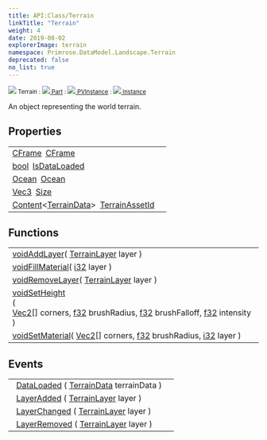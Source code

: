 ```yaml
---
title: API:Class/Terrain
linkTitle: "Terrain"
weight: 4
date: 2019-08-02
explorerImage: terrain
namespace: Primrose.DataModel.Landscape.Terrain
deprecated: false
no_list: true
---
```

<small class="inheritance">
<span class="" href="/docs/api-reference/Class/Terrain"><img src="/icons/silk/terrain.png"/>&nbsp;Terrain</span>&nbsp;:&nbsp;<a class="" href="/docs/api-reference/Class/Part"><img src="/icons/silk/brick.png"/>&nbsp;Part</a>&nbsp;:&nbsp;<a class="" href="/docs/api-reference/Class/PVInstance"><img src="/icons/silk/default.png"/>&nbsp;PVInstance</a>&nbsp;:&nbsp;<a class="" href="/docs/api-reference/Class/Instance"><img src="/icons/silk/default.png"/>&nbsp;Instance</a></small>
<p class="summary">

An object representing the world terrain.

</p>
 
## Properties
 
<table class="studiohide">
<tbody>
<tr class="function-row ">
<td style="vertical-align:top;white-space:normal;">
<div>
<a class="type" href="/docs/api-reference/DataType/CFrame">CFrame</a><span class="method-body" style="text-indent: -2em; padding-left: 0.5em"><a class="name" href="CFrame">CFrame</a></span></td>
<td style="vertical-align:top;white-space:normal;">
</td>
</tr>

<tr class="function-row ">
<td style="vertical-align:top;white-space:normal;">
<div>
<a class="type" href="/docs/api-reference/System/Primitives#boolean">bool</a><span class="method-body" style="text-indent: -2em; padding-left: 0.5em"><a class="name" href="IsDataLoaded">IsDataLoaded</a></span></td>
<td style="vertical-align:top;white-space:normal;">
</td>
</tr>

<tr class="function-row ">
<td style="vertical-align:top;white-space:normal;">
<div>
<a class="type" href="/docs/api-reference/Class/Ocean">Ocean</a><span class="method-body" style="text-indent: -2em; padding-left: 0.5em"><a class="name" href="Ocean">Ocean</a></span></td>
<td style="vertical-align:top;white-space:normal;">
</td>
</tr>

<tr class="function-row ">
<td style="vertical-align:top;white-space:normal;">
<div>
<a class="type" href="/docs/api-reference/DataType/Vec3">Vec3</a><span class="method-body" style="text-indent: -2em; padding-left: 0.5em"><a class="name" href="Size">Size</a></span></td>
<td style="vertical-align:top;white-space:normal;">
</td>
</tr>

<tr class="function-row ">
<td style="vertical-align:top;white-space:normal;">
<div>
<a class="type" href="/docs/api-reference/Misc/Content">Content</a><<a class="type" href="/docs/api-reference/Asset/TerrainData">TerrainData</a>><span class="method-body" style="text-indent: -2em; padding-left: 0.5em"><a class="name" href="TerrainAssetId">TerrainAssetId</a></span></td>
<td style="vertical-align:top;white-space:normal;">
</td>
</tr>

</tbody>
</table>
 
## Functions
 
<table class="studiohide">
<tbody>
<tr class="function-row ">
<td style="vertical-align:top;white-space:normal;">
<div>
<a class="type" href="/docs/api-reference/System/void">void</a><span class="method-body" style="text-indent: -2em;"><a class="method-name  " href="AddLayer">AddLayer</a></span><span style="display: inline-block">( <span class="param" style="white-space: nowrap"><a class="type" href="/docs/api-reference/Misc/TerrainLayer">TerrainLayer</a> layer</span> )</span></span></div></td>
<td style="vertical-align:top;white-space:normal;">
</td>
</tr>

<tr class="function-row ">
<td style="vertical-align:top;white-space:normal;">
<div>
<a class="type" href="/docs/api-reference/System/void">void</a><span class="method-body" style="text-indent: -2em;"><a class="method-name  " href="FillMaterial">FillMaterial</a></span><span style="display: inline-block">( <span class="param" style="white-space: nowrap"><a class="type" href="/docs/api-reference/System/Primitives#int32">i32</a> layer</span> )</span></span></div></td>
<td style="vertical-align:top;white-space:normal;">
</td>
</tr>

<tr class="function-row ">
<td style="vertical-align:top;white-space:normal;">
<div>
<a class="type" href="/docs/api-reference/System/void">void</a><span class="method-body" style="text-indent: -2em;"><a class="method-name  " href="RemoveLayer">RemoveLayer</a></span><span style="display: inline-block">( <span class="param" style="white-space: nowrap"><a class="type" href="/docs/api-reference/Misc/TerrainLayer">TerrainLayer</a> layer</span> )</span></span></div></td>
<td style="vertical-align:top;white-space:normal;">
</td>
</tr>

<tr class="function-row ">
<td style="vertical-align:top;white-space:normal;">
<div>
<a class="type" href="/docs/api-reference/System/void">void</a><span class="method-body" style="text-indent: -2em;"><a class="method-name  " href="SetHeight">SetHeight</a></span><span style="display: inline-block">( <span class="param" style="white-space: nowrap"><span><a class="type" href="/docs/api-reference/DataType/Vec2">Vec2</a>[]</span> corners, <a class="type" href="/docs/api-reference/System/Primitives#single">f32</a> brushRadius, <a class="type" href="/docs/api-reference/System/Primitives#single">f32</a> brushFalloff, <a class="type" href="/docs/api-reference/System/Primitives#single">f32</a> intensity</span> )</span></span></div></td>
<td style="vertical-align:top;white-space:normal;">
</td>
</tr>

<tr class="function-row ">
<td style="vertical-align:top;white-space:normal;">
<div>
<a class="type" href="/docs/api-reference/System/void">void</a><span class="method-body" style="text-indent: -2em;"><a class="method-name  " href="SetMaterial">SetMaterial</a></span><span style="display: inline-block">( <span class="param" style="white-space: nowrap"><span><a class="type" href="/docs/api-reference/DataType/Vec2">Vec2</a>[]</span> corners, <a class="type" href="/docs/api-reference/System/Primitives#single">f32</a> brushRadius, <a class="type" href="/docs/api-reference/System/Primitives#int32">i32</a> layer</span> )</span></span></div></td>
<td style="vertical-align:top;white-space:normal;">
</td>
</tr>

</tbody>
</table>
 
## Events
 
<table class="studiohide">
<tbody>
<tr class="function-row ">
<td style="vertical-align:top;white-space:normal;">
<span class="event-body" style="text-indent: -2em; padding-left: 0.5em"><a class="event-name " href="DataLoaded">DataLoaded</a></span><span style="display: inline-block">&nbsp;( <span class="param" style="white-space: nowrap"><a class="type" href="/docs/api-reference/Asset/TerrainData">TerrainData</a> terrainData</span> )</span></span></td>
<td style="vertical-align:top;white-space:normal;">
</td>
</tr>

<tr class="function-row ">
<td style="vertical-align:top;white-space:normal;">
<span class="event-body" style="text-indent: -2em; padding-left: 0.5em"><a class="event-name " href="LayerAdded">LayerAdded</a></span><span style="display: inline-block">&nbsp;( <span class="param" style="white-space: nowrap"><a class="type" href="/docs/api-reference/Misc/TerrainLayer">TerrainLayer</a> layer</span> )</span></span></td>
<td style="vertical-align:top;white-space:normal;">
</td>
</tr>

<tr class="function-row ">
<td style="vertical-align:top;white-space:normal;">
<span class="event-body" style="text-indent: -2em; padding-left: 0.5em"><a class="event-name " href="LayerChanged">LayerChanged</a></span><span style="display: inline-block">&nbsp;( <span class="param" style="white-space: nowrap"><a class="type" href="/docs/api-reference/Misc/TerrainLayer">TerrainLayer</a> layer</span> )</span></span></td>
<td style="vertical-align:top;white-space:normal;">
</td>
</tr>

<tr class="function-row ">
<td style="vertical-align:top;white-space:normal;">
<span class="event-body" style="text-indent: -2em; padding-left: 0.5em"><a class="event-name " href="LayerRemoved">LayerRemoved</a></span><span style="display: inline-block">&nbsp;( <span class="param" style="white-space: nowrap"><a class="type" href="/docs/api-reference/Misc/TerrainLayer">TerrainLayer</a> layer</span> )</span></span></td>
<td style="vertical-align:top;white-space:normal;">
</td>
</tr>

</tbody>
</table>
<b>
</b>
<div class="inheritors">
<ul class="root">
</ul>
</div>
